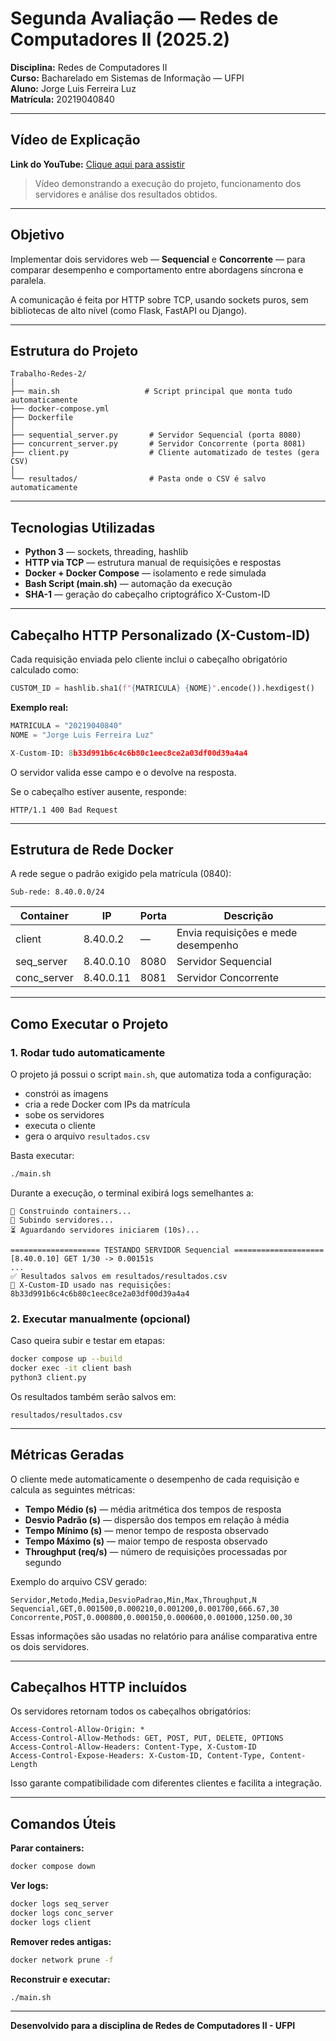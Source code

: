 # Segunda Avaliação — Redes de Computadores II (2025.2)

**Disciplina:** Redes de Computadores II  
**Curso:** Bacharelado em Sistemas de Informação — UFPI  
**Aluno:** Jorge Luis Ferreira Luz  
**Matrícula:** 20219040840

---

##  Vídeo de Explicação

**Link do YouTube:** [Clique aqui para assistir](URL_DO_VIDEO_AQUI)

> Vídeo demonstrando a execução do projeto, funcionamento dos servidores e análise dos resultados obtidos.

---

## Objetivo

Implementar dois servidores web — **Sequencial** e **Concorrente** — para comparar desempenho e comportamento entre abordagens síncrona e paralela.

A comunicação é feita por HTTP sobre TCP, usando sockets puros, sem bibliotecas de alto nível (como Flask, FastAPI ou Django).

---

## Estrutura do Projeto
```
Trabalho-Redes-2/
│
├── main.sh                   # Script principal que monta tudo automaticamente
├── docker-compose.yml
├── Dockerfile
│
├── sequential_server.py       # Servidor Sequencial (porta 8080)
├── concurrent_server.py       # Servidor Concorrente (porta 8081)
├── client.py                  # Cliente automatizado de testes (gera CSV)
│
└── resultados/                # Pasta onde o CSV é salvo automaticamente
```

---

## Tecnologias Utilizadas

- **Python 3** — sockets, threading, hashlib
- **HTTP via TCP** — estrutura manual de requisições e respostas
- **Docker + Docker Compose** — isolamento e rede simulada
- **Bash Script (main.sh)** — automação da execução
- **SHA-1** — geração do cabeçalho criptográfico X-Custom-ID

---

## Cabeçalho HTTP Personalizado (X-Custom-ID)

Cada requisição enviada pelo cliente inclui o cabeçalho obrigatório calculado como:
```python
CUSTOM_ID = hashlib.sha1(f"{MATRICULA} {NOME}".encode()).hexdigest()
```

**Exemplo real:**
```python
MATRICULA = "20219040840"
NOME = "Jorge Luis Ferreira Luz"

X-Custom-ID: 8b33d991b6c4c6b80c1eec8ce2a03df00d39a4a4
```

O servidor valida esse campo e o devolve na resposta.

Se o cabeçalho estiver ausente, responde:
```
HTTP/1.1 400 Bad Request
```

---

## Estrutura de Rede Docker

A rede segue o padrão exigido pela matrícula (0840):
```
Sub-rede: 8.40.0.0/24
```

| Container    | IP        | Porta | Descrição                           |
|--------------|-----------|-------|-------------------------------------|
| client       | 8.40.0.2  | —     | Envia requisições e mede desempenho |
| seq_server   | 8.40.0.10 | 8080  | Servidor Sequencial                 |
| conc_server  | 8.40.0.11 | 8081  | Servidor Concorrente                |

---

## Como Executar o Projeto

### 1. Rodar tudo automaticamente

O projeto já possui o script `main.sh`, que automatiza toda a configuração:

- constrói as imagens
- cria a rede Docker com IPs da matrícula
- sobe os servidores
- executa o cliente
- gera o arquivo `resultados.csv`

Basta executar:
```bash
./main.sh
```

Durante a execução, o terminal exibirá logs semelhantes a:
```
🧱 Construindo containers...
🚀 Subindo servidores...
⏳ Aguardando servidores iniciarem (10s)...

==================== TESTANDO SERVIDOR Sequencial ====================
[8.40.0.10] GET 1/30 -> 0.00151s
...
✅ Resultados salvos em resultados/resultados.csv
📎 X-Custom-ID usado nas requisições: 8b33d991b6c4c6b80c1eec8ce2a03df00d39a4a4
```

### 2. Executar manualmente (opcional)

Caso queira subir e testar em etapas:
```bash
docker compose up --build
docker exec -it client bash
python3 client.py
```

Os resultados também serão salvos em:
```
resultados/resultados.csv
```

---

## Métricas Geradas

O cliente mede automaticamente o desempenho de cada requisição e calcula as seguintes métricas:

- **Tempo Médio (s)** — média aritmética dos tempos de resposta
- **Desvio Padrão (s)** — dispersão dos tempos em relação à média
- **Tempo Mínimo (s)** — menor tempo de resposta observado
- **Tempo Máximo (s)** — maior tempo de resposta observado
- **Throughput (req/s)** — número de requisições processadas por segundo

Exemplo do arquivo CSV gerado:
```csv
Servidor,Metodo,Media,DesvioPadrao,Min,Max,Throughput,N
Sequencial,GET,0.001500,0.000210,0.001200,0.001700,666.67,30
Concorrente,POST,0.000800,0.000150,0.000600,0.001000,1250.00,30
```

Essas informações são usadas no relatório para análise comparativa entre os dois servidores.

---

## Cabeçalhos HTTP incluídos

Os servidores retornam todos os cabeçalhos obrigatórios:
```
Access-Control-Allow-Origin: *
Access-Control-Allow-Methods: GET, POST, PUT, DELETE, OPTIONS
Access-Control-Allow-Headers: Content-Type, X-Custom-ID
Access-Control-Expose-Headers: X-Custom-ID, Content-Type, Content-Length
```

Isso garante compatibilidade com diferentes clientes e facilita a integração.

---

## Comandos Úteis

**Parar containers:**
```bash
docker compose down
```

**Ver logs:**
```bash
docker logs seq_server
docker logs conc_server
docker logs client
```

**Remover redes antigas:**
```bash
docker network prune -f
```

**Reconstruir e executar:**
```bash
./main.sh
```

---

**Desenvolvido para a disciplina de Redes de Computadores II - UFPI**